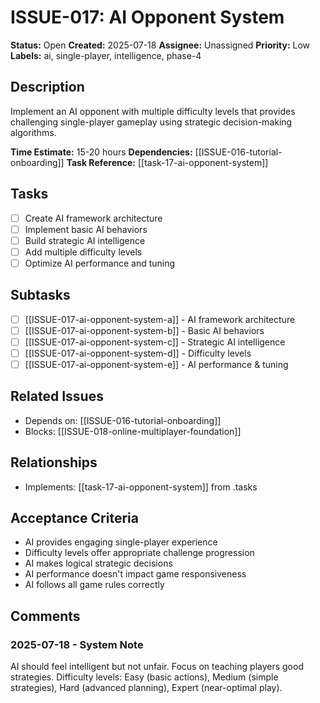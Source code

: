 # ISSUE-017: AI Opponent System

**Status:** Open
**Created:** 2025-07-18
**Assignee:** Unassigned
**Priority:** Low
**Labels:** ai, single-player, intelligence, phase-4

## Description

Implement an AI opponent with multiple difficulty levels that provides challenging single-player gameplay using strategic decision-making algorithms.

**Time Estimate:** 15-20 hours
**Dependencies:** [[ISSUE-016-tutorial-onboarding]]
**Task Reference:** [[task-17-ai-opponent-system]]

## Tasks

- [ ] Create AI framework architecture
- [ ] Implement basic AI behaviors
- [ ] Build strategic AI intelligence
- [ ] Add multiple difficulty levels
- [ ] Optimize AI performance and tuning

## Subtasks

- [ ] [[ISSUE-017-ai-opponent-system-a]] - AI framework architecture
- [ ] [[ISSUE-017-ai-opponent-system-b]] - Basic AI behaviors
- [ ] [[ISSUE-017-ai-opponent-system-c]] - Strategic AI intelligence
- [ ] [[ISSUE-017-ai-opponent-system-d]] - Difficulty levels
- [ ] [[ISSUE-017-ai-opponent-system-e]] - AI performance & tuning

## Related Issues

- Depends on: [[ISSUE-016-tutorial-onboarding]]
- Blocks: [[ISSUE-018-online-multiplayer-foundation]]

## Relationships

- Implements: [[task-17-ai-opponent-system]] from .tasks

## Acceptance Criteria

- AI provides engaging single-player experience
- Difficulty levels offer appropriate challenge progression
- AI makes logical strategic decisions
- AI performance doesn't impact game responsiveness
- AI follows all game rules correctly

## Comments

### 2025-07-18 - System Note

AI should feel intelligent but not unfair. Focus on teaching players good strategies.
Difficulty levels: Easy (basic actions), Medium (simple strategies), Hard (advanced planning), Expert (near-optimal play).
